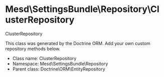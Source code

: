 Mesd\SettingsBundle\Repository\ClusterRepository
===============

ClusterRepository

This class was generated by the Doctrine ORM. Add your own custom
repository methods below.


* Class name: ClusterRepository
* Namespace: Mesd\SettingsBundle\Repository
* Parent class: Doctrine\ORM\EntityRepository








